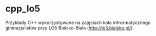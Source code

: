 # cpp_lo5

Przykłady C++ wykorzystywane na zajęciach koła infrormatycznego gimnazjalistów przy LO5 Bielsko-Biała (http://lo5.bielsko.pl/).
